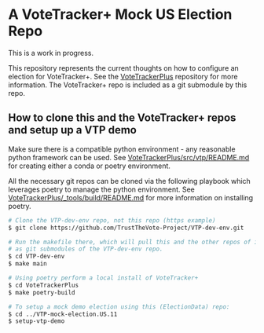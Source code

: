 # A VoteTracker+ Mock US Election Repo

This is a work in progress.

This repository represents the current thoughts on how to configure an election for VoteTracker+.  See the [VoteTrackerPlus](https://github.com/TrustTheVote-Project/VoteTrackerPlus) repository for more information.  The VoteTracker+ repo is included as a git submodule by this repo.

## How to clone this and the VoteTracker+ repos and setup up a VTP demo

Make sure there is a compatible python environment - any reasonable python framework can be used.  See [VoteTrackerPlus/src/vtp/README.md](https://github.com/TrustTheVote-Project/VoteTrackerPlus/tree/master/src/vtp) for creating either a conda or poetry environment.

All the necessary git repos can be cloned via the following playbook which leverages poetry to manage the python environment.   See [VoteTrackerPlus/_tools/build/README.md](https://github.com/TrustTheVote-Project/VoteTrackerPlus/tree/main/_tools/build)
for more information on installing poetry.


```bash
# Clone the VTP-dev-env repo, not this repo (https example)
$ git clone https://github.com/TrustTheVote-Project/VTP-dev-env.git

# Run the makefile there, which will pull this and the other repos of interest
# as git submodules of the VTP-dev-env repo.
$ cd VTP-dev-env
$ make main

# Using poetry perform a local install of VoteTracker+
$ cd VoteTrackerPlus
$ make poetry-build

# To setup a mock demo election using this (ElectionData) repo:
$ cd ../VTP-mock-election.US.11
$ setup-vtp-demo
```
